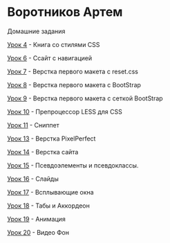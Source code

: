 

# Воротников Артем
Домашние задания


[Урок 4](http://42irepad.github.io/Book/ "Урок 4") - Книга со стилями CSS


[Урок 6](http://42irepad.github.io/Sait-in-Navi/ "Урок 6") - Ссайт с навигацией


[Урок 7](http://42irepad.github.io/First-sait/ "Урок 7") - Верстка первого макета с reset.css


[Урок 8](http://42irepad.github.io/lesson%208/ "Урок 8") - Верстка первого макета с BootStrap


[Урок 9](http://42irepad.github.io/Lesson%209/ "Урок 9") - Верстка первого макета с сеткой BootStrap


[Урок 10](http://42irepad.github.io/lesson%2010/ "Урок 10") - Препроцессор LESS для CSS


[Урок 11](http://42irepad.github.io/Lesson%2011/ "Урок 11") - Сниппет


[Урок 13](https://42irepad.github.io/Lesson%2013/ "Урок 13") - Верстка PixelPerfect


[Урок 14](https://42irepad.github.io/Lesson%2014/ "Урок 14") - Верстка сайта


[Урок 15](https://42irepad.github.io/Lesson%2015/ "Урок 15") - Псевдоэлементы и псевдоклассы.


[Урок 16](https://42irepad.github.io/Lesson_16_slide/ "Урок 16") - Слайды


[Урок 17](https://42irepad.github.io/Lesson_17_popup/ "Урок 17") - Всплывающие окна


[Урок 18](https://42irepad.github.io/Lesson_18_tab_akkordeon/ "Урок 18") - Табы и Аккордеон


[Урок 19](https://42irepad.github.io/Lesson_19_animation/ "Урок 19") - Анимация


[Урок 20](https://42irepad.github.io/Lesson_20_Video_bg/ "Урок 20") - Видео Фон
